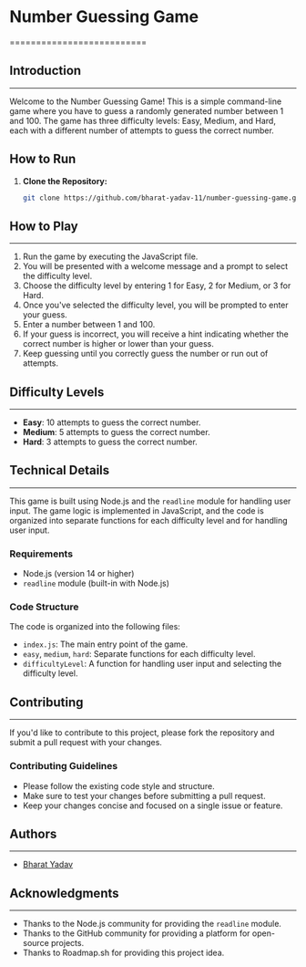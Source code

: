 # Number Guessing Game
==========================

## Introduction
---------------

Welcome to the Number Guessing Game! This is a simple command-line game where you have to guess a randomly generated number between 1 and 100. The game has three difficulty levels: Easy, Medium, and Hard, each with a different number of attempts to guess the correct number.

## How to Run

1. **Clone the Repository:**

   ```bash
   git clone https://github.com/bharat-yadav-11/number-guessing-game.git


## How to Play
--------------

1. Run the game by executing the JavaScript file.
2. You will be presented with a welcome message and a prompt to select the difficulty level.
3. Choose the difficulty level by entering 1 for Easy, 2 for Medium, or 3 for Hard.
4. Once you've selected the difficulty level, you will be prompted to enter your guess.
5. Enter a number between 1 and 100.
6. If your guess is incorrect, you will receive a hint indicating whether the correct number is higher or lower than your guess.
7. Keep guessing until you correctly guess the number or run out of attempts.

## Difficulty Levels
-------------------

* **Easy**: 10 attempts to guess the correct number.
* **Medium**: 5 attempts to guess the correct number.
* **Hard**: 3 attempts to guess the correct number.

## Technical Details
--------------------

This game is built using Node.js and the `readline` module for handling user input. The game logic is implemented in JavaScript, and the code is organized into separate functions for each difficulty level and for handling user input.

### Requirements

* Node.js (version 14 or higher)
* `readline` module (built-in with Node.js)

### Code Structure

The code is organized into the following files:

* `index.js`: The main entry point of the game.
* `easy`, `medium`, `hard`: Separate functions for each difficulty level.
* `difficultyLevel`: A function for handling user input and selecting the difficulty level.


## Contributing
--------------

If you'd like to contribute to this project, please fork the repository and submit a pull request with your changes.

### Contributing Guidelines

* Please follow the existing code style and structure.
* Make sure to test your changes before submitting a pull request.
* Keep your changes concise and focused on a single issue or feature.

## Authors
---------

* [Bharat Yadav](https://github.com/Bharat-Yadav-11)

## Acknowledgments
---------------

* Thanks to the Node.js community for providing the `readline` module.
* Thanks to the GitHub community for providing a platform for open-source projects.
* Thanks to Roadmap.sh for providing this project idea.